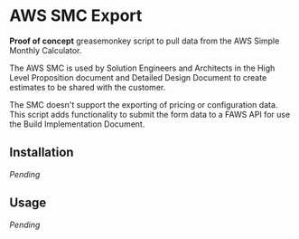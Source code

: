 # AWS SMC Export
**Proof of concept** greasemonkey script to pull data from the AWS Simple Monthly Calculator.

The AWS SMC is used by Solution Engineers and Architects in the High Level Proposition document and Detailed Design Document to create estimates to be shared with the customer.

The SMC doesn't support the exporting of pricing or configuration data. This script adds functionality to submit the form data to a FAWS API for use the Build Implementation Document.     

## Installation
*Pending*

## Usage
*Pending* 